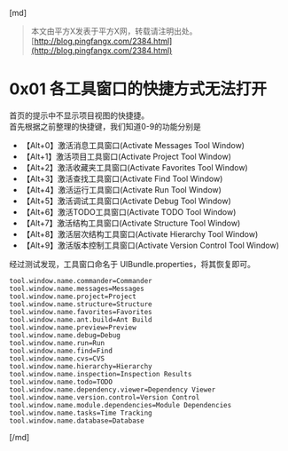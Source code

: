 [md]

>本文由平方X发表于平方X网，转载请注明出处。[http://blog.pingfangx.com/2384.html](http://blog.pingfangx.com/2384.html)

# 0x01 各工具窗口的快捷方式无法打开  
首页的提示中不显示项目视图的快捷捷。  
首先根据之前整理的快捷键，我们知道0-9的功能分别是

* 【Alt+0】激活消息工具窗口(Activate Messages Tool Window)
* 【Alt+1】激活项目工具窗口(Activate Project Tool Window)
* 【Alt+2】激活收藏夹工具窗口(Activate Favorites Tool Window)
* 【Alt+3】激活查找工具窗口(Activate Find Tool Window)
* 【Alt+4】激活运行工具窗口(Activate Run Tool Window)
* 【Alt+5】激活调试工具窗口(Activate Debug Tool Window)
* 【Alt+6】激活TODO工具窗口(Activate TODO Tool Window)
* 【Alt+7】激活结构工具窗口(Activate Structure Tool Window)
* 【Alt+8】激活层次结构工具窗口(Activate Hierarchy Tool Window)
* 【Alt+9】激活版本控制工具窗口(Activate Version Control Tool Window)

经过测试发现，工具窗口命名于
UIBundle.properties，将其恢复即可。
```
tool.window.name.commander=Commander
tool.window.name.messages=Messages
tool.window.name.project=Project
tool.window.name.structure=Structure
tool.window.name.favorites=Favorites
tool.window.name.ant.build=Ant Build
tool.window.name.preview=Preview
tool.window.name.debug=Debug
tool.window.name.run=Run
tool.window.name.find=Find
tool.window.name.cvs=CVS
tool.window.name.hierarchy=Hierarchy
tool.window.name.inspection=Inspection Results
tool.window.name.todo=TODO
tool.window.name.dependency.viewer=Dependency Viewer
tool.window.name.version.control=Version Control
tool.window.name.module.dependencies=Module Dependencies
tool.window.name.tasks=Time Tracking
tool.window.name.database=Database
```


[/md]